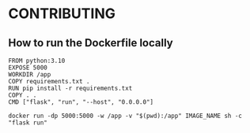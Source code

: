 # CONTRIBUTING

## How to run the Dockerfile locally

```
FROM python:3.10
EXPOSE 5000
WORKDIR /app
COPY requirements.txt .
RUN pip install -r requirements.txt 
COPY . .
CMD ["flask", "run", "--host", "0.0.0.0"]
```

```
docker run -dp 5000:5000 -w /app -v "$(pwd):/app" IMAGE_NAME sh -c "flask run"
```